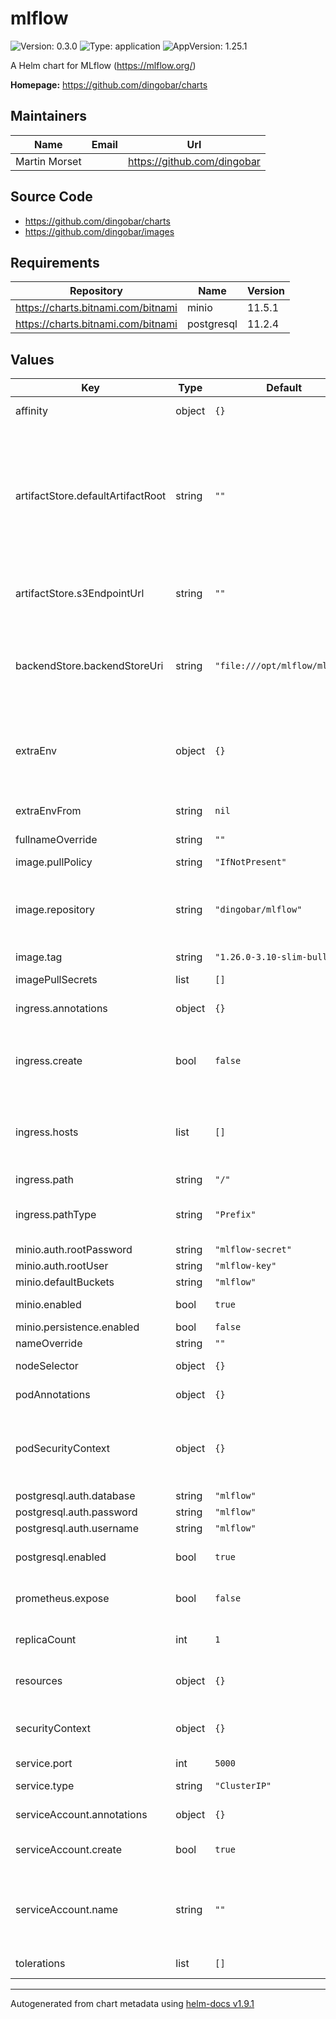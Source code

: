 # mlflow

![Version: 0.3.0](https://img.shields.io/badge/Version-0.3.0-informational?style=flat-square) ![Type: application](https://img.shields.io/badge/Type-application-informational?style=flat-square) ![AppVersion: 1.25.1](https://img.shields.io/badge/AppVersion-1.25.1-informational?style=flat-square)

A Helm chart for MLflow (https://mlflow.org/)

**Homepage:** <https://github.com/dingobar/charts>

## Maintainers

| Name | Email | Url |
| ---- | ------ | --- |
| Martin Morset |  | <https://github.com/dingobar> |

## Source Code

* <https://github.com/dingobar/charts>
* <https://github.com/dingobar/images>

## Requirements

| Repository | Name | Version |
|------------|------|---------|
| https://charts.bitnami.com/bitnami | minio | 11.5.1 |
| https://charts.bitnami.com/bitnami | postgresql | 11.2.4 |

## Values

| Key | Type | Default | Description |
|-----|------|---------|-------------|
| affinity | object | `{}` | See [the Kubernetes docs](https://kubernetes.io/docs/concepts/scheduling-eviction/assign-pod-node/#affinity-and-anti-affinity) |
| artifactStore.defaultArtifactRoot | string | `""` | Where to write/read artifacts, see the mlflow docs for options. Recommended to use S3 or S3 compatible blob storage. If left blank, artifacts are saved locally in the image and not persisted. |
| artifactStore.s3EndpointUrl | string | `""` | If you use a non-AWS S3 host such as MinIO, specify the URI here |
| backendStore.backendStoreUri | string | `"file:///opt/mlflow/mlruns"` | The [SQLAlchemy URI](https://docs.sqlalchemy.org/en/14/core/engines.html#database-urls) of the backend store to use (if sqlite is chosen, it is auto-created in the container and does not persist) |
| extraEnv | object | `{}` | Extra environment variables to include in the mlflow pods, in the form of key: value pairs (for example, `FOO: bar`) |
| extraEnvFrom | string | `nil` | Extra secrets or configmaps to get env-variables from |
| fullnameOverride | string | `""` |  |
| image.pullPolicy | string | `"IfNotPresent"` | See [the kubernetes docs](https://kubernetes.io/docs/concepts/containers/images/#image-pull-policy) |
| image.repository | string | `"dingobar/mlflow"` | Image to use for deploying, must support ENTRYPOINT[ "mlflow", "server" ] |
| image.tag | string | `"1.26.0-3.10-slim-bullseye"` | Tag of the image to use |
| imagePullSecrets | list | `[]` |  |
| ingress.annotations | object | `{}` | Ingress annotations in the form of key: value |
| ingress.create | bool | `false` | Whether or not an Ingress resource is created (only the `networking.k8s.io/v1` API is supported) |
| ingress.hosts | list | `[]` | List of hosts in the form [{name: foo}, {name: bar, tls: {enabled: true, secretName: my-secret}}, ...] |
| ingress.path | string | `"/"` | Ingress path |
| ingress.pathType | string | `"Prefix"` | Ingress path type, see [the Kubernetes docs](https://kubernetes.io/docs/concepts/services-networking/ingress/#path-types) for possible values |
| minio.auth.rootPassword | string | `"mlflow-secret"` |  |
| minio.auth.rootUser | string | `"mlflow-key"` |  |
| minio.defaultBuckets | string | `"mlflow"` |  |
| minio.enabled | bool | `true` | Whether to deploy the MinIO subchart |
| minio.persistence.enabled | bool | `false` |  |
| nameOverride | string | `""` |  |
| nodeSelector | object | `{}` | See [the Kubernetes docs](https://kubernetes.io/docs/concepts/scheduling-eviction/assign-pod-node/#nodeselector) |
| podAnnotations | object | `{}` | Extra annotations for all pods |
| podSecurityContext | object | `{}` | Security context for the pods. The default container can run as any user/group and does not run with elevated |
| postgresql.auth.database | string | `"mlflow"` |  |
| postgresql.auth.password | string | `"mlflow"` |  |
| postgresql.auth.username | string | `"mlflow"` |  |
| postgresql.enabled | bool | `true` | Whether to deploy the PostgreSQL subchart |
| prometheus.expose | bool | `false` | If `true`, prometheus metrics are exposed on /metrics |
| replicaCount | int | `1` | Number of replicas of mlflow server to run |
| resources | object | `{}` | Resource limits and requests for the mlflow pods |
| securityContext | object | `{}` | Security context for the containers. Take presedence over podSecurityContext. |
| service.port | int | `5000` |  |
| service.type | string | `"ClusterIP"` | See [the Kubernetes docs](https://kubernetes.io/docs/concepts/services-networking/service/#publishing-services-service-types) |
| serviceAccount.annotations | object | `{}` | Annotations to add to the service account |
| serviceAccount.create | bool | `true` | Specifies whether a service account should be created |
| serviceAccount.name | string | `""` | The name of the service account to use. If not set and create is true, a name is generated using the fullname template |
| tolerations | list | `[]` | See [the Kubernetes docs](https://kubernetes.io/docs/concepts/scheduling-eviction/taint-and-toleration/) |

----------------------------------------------
Autogenerated from chart metadata using [helm-docs v1.9.1](https://github.com/norwoodj/helm-docs/releases/v1.9.1)
